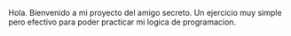 Hola. Bienvenido a mi proyecto del amigo secreto. Un ejercicio muy simple pero efectivo para poder practicar mi logica de programacion.

